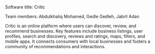 Software title: Critic

Team members: Abdulkhaliq Mohamed, Gedle Gedleh, Jabril Adan

Critic is an online platform where users can discover, review, and recommend businesses. Key features include business listings, user profiles, search and discovery, reviews and ratings, maps, filters, and mobile apps. It connects consumers with local businesses and fosters a community of recommendations and interactions.
